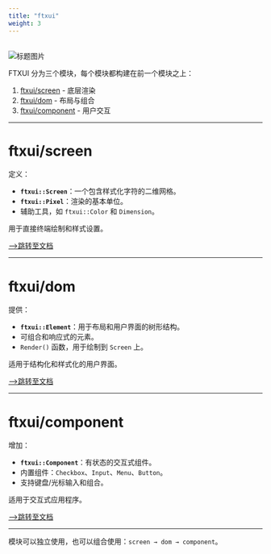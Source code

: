 ```yaml
---
title: "ftxui"
weight: 3
---
```


<br>

<img src="https://nsm09.casimages.com/img/2025/05/30//2505300816063242518595251.jpg" alt="标题图片" style="max-width: 260px; height: auto; float: display: block; margin: 0;">

FTXUI 分为三个模块，每个模块都构建在前一个模块之上：

1. [ftxui/screen](#module-screen) - 底层渲染
2. [ftxui/dom](#module-dom) - 布局与组合
3. [ftxui/component](#module-component) - 用户交互

---

# ftxui/screen

定义：

- **`ftxui::Screen`**：一个包含样式化字符的二维网格。
- **`ftxui::Pixel`**：渲染的基本单位。
- 辅助工具，如 `ftxui::Color` 和 `Dimension`。

用于直接终端绘制和样式设置。

<div class="section_buttons">
 
[-->跳转至文档](./screen)
 
</div>

---

# ftxui/dom

提供：

- **`ftxui::Element`**：用于布局和用户界面的树形结构。
- 可组合和响应式的元素。
- `Render()` 函数，用于绘制到 `Screen` 上。

适用于结构化和样式化的用户界面。

<div class="section_buttons">

[-->跳转至文档](./dom)

</div>

---

# ftxui/component

增加：

- **`ftxui::Component`**：有状态的交互式组件。
- 内置组件：`Checkbox`、`Input`、`Menu`、`Button`。
- 支持键盘/光标输入和组合。

适用于交互式应用程序。

<div class="section_buttons">

[-->跳转至文档](./component)

</div>

---

模块可以独立使用，也可以组合使用：`screen → dom → component`。